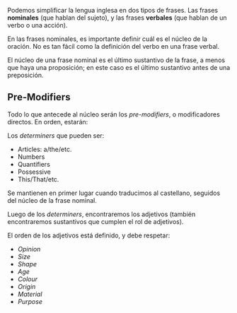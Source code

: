 Podemos simplificar la lengua inglesa en dos tipos de frases. Las frases **nominales** (que hablan del sujeto), y las frases **verbales** (que hablan de un verbo o una acción).

En las frases nominales, es importante definir cuál es el núcleo de la oración. No es tan fácil como la definición del verbo en una frase verbal.

El núcleo de una frase nominal es el último sustantivo de la frase, a menos que haya una proposición; en este caso es el último sustantivo antes de una preposición.

## Pre-Modifiers

Todo lo que antecede al núcleo serán los *pre-modifiers*, o modificadores directos. En orden, estarán:

Los *determiners* que pueden ser:

- Articles: a/the/etc.
- Numbers
- Quantifiers
- Possessive
- This/That/etc.

Se mantienen en primer lugar cuando traducimos al castellano, seguidos del núcleo de la frase nominal.

Luego de los *determiners*, encontraremos los adjetivos (también encontraremos sustantivos que cumplen el rol de adjetivos).

El orden de los adjetivos está definido, y debe respetar:

- *Opinion*
- *Size*
- *Shape*
- *Age*
- *Colour*
- *Origin*
- *Material*
- *Purpose*
